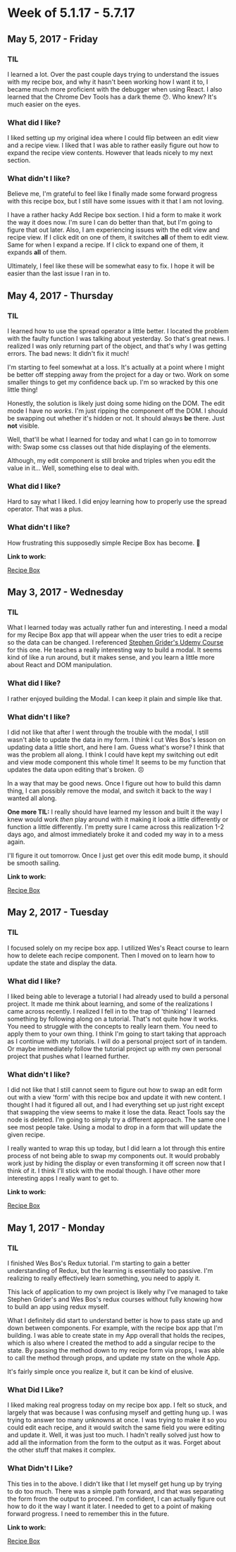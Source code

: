 # Week of 5.1.17 - 5.7.17

## May 5, 2017 - Friday

### TIL 

I learned a lot. Over the past couple days trying to understand the issues with my recipe box, and why it hasn't been working how I want it to, I became much more proficient with the debugger when using React. I also learned that the Chrome Dev Tools has a dark theme 😯. Who knew? It's much easier on the eyes. 

### What did I like?

I liked setting up my original idea where I could flip between an edit view and a recipe view. I liked that I was able to rather easily figure out how to expand the recipe view contents. However that leads nicely to my next section.

### What didn't I like?

Believe me, I'm grateful to feel like I finally made some forward progress with this recipe box, but I still have some issues with it that I am not loving.

I have a rather hacky Add Recipe box section. I hid a form to make it work the way it does now. I'm sure I can do better than that, but I'm going to figure that out later. Also, I am experiencing issues with the edit view and recipe view. If I click edit on one of them, it switches **all** of them to edit view. Same for when I expand a recipe. If I click to expand one of them, it expands **all** of them.

Ultimately, I feel like these will be somewhat easy to fix. I hope it will be easier than the last issue I ran in to. 

## May 4, 2017 - Thursday

### TIL

I learned how to use the spread operator a little better. I located the problem with the faulty function I was talking about yesterday. So that's great news. I realized I was only returning part of the object, and that's why I was getting errors. The bad news: It didn't fix it much!

I'm starting to feel somewhat at a loss. It's actually at a point where I might be better off stepping away from the project for a day or two. Work on some smaller things to get my confidence back up. I'm so wracked by this one little thing!

Honestly, the solution is likely just doing some hiding on the DOM. The edit mode I have no _works_. I'm just ripping the component off the DOM. I should be swapping out whether it's hidden or not. It should always **be** there. Just **not** visible. 

Well, that'll be what I learned for today and what I can go in to tomorrow with: Swap some css classes out that hide displaying of the elements. 

Although, my edit component is still broke and triples when you edit the value in it... Well, something else to deal with.

### What did I like?

Hard to say what I liked. I did enjoy learning how to properly use the spread operator. That was a plus.

### What didn't I like?

How frustrating this supposedly simple Recipe Box has become. 🤔

**Link to work:**

[Recipe Box](https://github.com/rickMcGavin/recipe-box)


## May 3, 2017 - Wednesday

### TIL

What I learned today was actually rather fun and interesting. I need a modal for my Recipe Box app that will appear when the user tries to edit a recipe so the data can be changed. I referenced [Stephen Grider's Udemy Course](https://www.udemy.com/react-redux/) for this one. He teaches a really interesting way to build a modal. It seems kind of like a run around, but it makes sense, and you learn a little more about React and DOM manipulation.

### What did I like?

I rather enjoyed building the Modal. I can keep it plain and simple like that.

### What didn't I like?

I did not like that after I went through the trouble with the modal, I still wasn't able to update the data in my form. I think I cut Wes Bos's lesson on updating data a little short, and here I am. Guess what's worse? I think that was the problem all along. I think I could have kept my switching out edit and view mode component this whole time! It seems to be my function that updates the data upon editing that's broken. 😣 

In a way that may be good news. Once I figure out how to build this damn thing, I can possibly remove the modal, and switch it back to the way I wanted all along. 

**One more TIL:** I really should have learned my lesson and built it the way I knew would work _then_ play around with it making it look a little differently or function a little differently. I'm pretty sure I came across this realization 1-2 days ago, and almost immediately broke it and coded my way in to a mess again. 

I'll figure it out tomorrow. Once I just get over this edit mode bump, it should be smooth sailing.

**Link to work:**

[Recipe Box](https://github.com/rickMcGavin/recipe-box)


## May 2, 2017 - Tuesday

### TIL 

I focused solely on my recipe box app. I utilized Wes's React course to learn how to delete each recipe component. Then I moved on to learn how to update the state and display the data. 

### What did I like?

I liked being able to leverage a tutorial I had already used to build a personal project. It made me think about learning, and some of the realizations I came across recently. I realized I fell in to the trap of 'thinking' I learned something by following along on a tutorial. That's not quite how it works. You need to struggle with the concepts to really learn them. You need to apply them to your own thing. I think I'm going to start taking that approach as I continue with my tutorials. I will do a personal project sort of in tandem. Or maybe immediately follow the tutorial project up with my own personal project that pushes what I learned further.

### What didn't I like?

I did not like that I still cannot seem to figure out how to swap an edit form out with a view 'form' with this recipe box and update it with new content. I thought I had it figured all out, and I had everything set up just right except that swapping the view seems to make it lose the data. React Tools say the node is deleted. I'm going to simply try a different approach. The same one I see most people take. Using a modal to drop in a form that will update the given recipe.

I really wanted to wrap this up today, but I did learn a lot through this entire process of not being able to swap my components out. It would probably work just by hiding the display or even transforming it off screen now that I think of it. I think I'll stick with the modal though. I have other more interesting apps I really want to get to. 

**Link to work:**

[Recipe Box](https://github.com/rickMcGavin/recipe-box)

## May 1, 2017 - Monday

### TIL

I finished Wes Bos's Redux tutorial. I'm starting to gain a better understanding of Redux, but the learning is essentially too passive. I'm realizing to really effectively learn something, you need to apply it. 

This lack of application to my own project is likely why I've managed to take Stephen Grider's and Wes Bos's redux courses without fully knowing how to build an app using redux myself. 

What I definitely did start to understand better is how to pass state up and down between components. For example, with the recipe box app that I'm building. I was able to create state in my App overall that holds the recipes, which is also where I created the method to add a singular recipe to the state. By passing the method down to my recipe form via props, I was able to call the method through props, and update my state on the whole App. 

It's fairly simple once you realize it, but it can be kind of elusive. 

### What Did I Like?

I liked making real progress today on my recipe box app. I felt so stuck, and largely that was because I was confusing myself and getting hung up. I was trying to answer too many unknowns at once. I was trying to make it so you could edit each recipe, and it would switch the same field you were editing and update it. Well, it was just too much. I hadn't really solved just how to add all the information from the form to the output as it was. Forget about the other stuff that makes it complex.

### What Didn't I Like?

This ties in to the above. I didn't like that I let myself get hung up by trying to do too much. There was a simple path forward, and that was separating the form from the output to proceed. I'm confident, I can actually figure out how to do it the way I want it later. I needed to get to a point of making forward progress. I need to remember this in the future.

**Link to work:**

[Recipe Box](https://github.com/rickMcGavin/recipe-box)